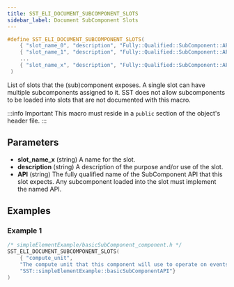```yaml
---
title: SST_ELI_DOCUMENT_SUBCOMPONENT_SLOTS
sidebar_label: Document SubComponent Slots
---
```


```cpp
#define SST_ELI_DOCUMENT_SUBCOMPONENT_SLOTS( 
    { "slot_name_0", "description", "Fully::Qualified::SubComponent::API" },
    { "slot_name_1", "description", "Fully::Qualified::SubComponent::API" },
    ...
    { "slot_name_x", "description", "Fully::Qualified::SubComponent::API" }
 )
```

List of slots that the (sub)component exposes. A single slot can have multiple subcomponents assigned to it. SST does not allow subcomponents to be loaded into slots that are not documented with this macro.

:::info Important
This macro must reside in a `public` section of the object's header file.
:::

## Parameters
* **slot_name_x** (string) A name for the slot.
* **description** (string) A description of the purpose and/or use of the slot.
* **API** (string) The fully qualified name of the SubComponent API that this slot expects. Any subcomponent loaded into the slot must implement the named API.

## Examples

### Example 1
```cpp
/* simpleElementExample/basicSubComponent_component.h */
SST_ELI_DOCUMENT_SUBCOMPONENT_SLOTS(
    { "compute_unit", 
    "The compute unit that this component will use to operate on events",
    "SST::simpleElementExample::basicSubComponentAPI"}
)
```
